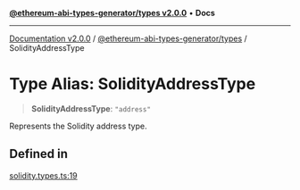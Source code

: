 [**@ethereum-abi-types-generator/types v2.0.0**](../README.md) • **Docs**

***

[Documentation v2.0.0](../../../packages.md) / [@ethereum-abi-types-generator/types](../README.md) / SolidityAddressType

# Type Alias: SolidityAddressType

> **SolidityAddressType**: `"address"`

Represents the Solidity address type.

## Defined in

[solidity.types.ts:19](https://github.com/niZmosis/ethereum-abi-types-generator/blob/34014c6ac1a58a7622fbd21e7421270aae38bf36/packages/types/src/solidity.types.ts#L19)
